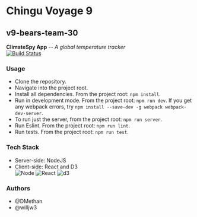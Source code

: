 # Chingu Voyage 9
## v9-bears-team-30

**ClimateSpy App** -- *A global temperature tracker*<br>
[![Build Status](https://travis-ci.org/chingu-voyages/v9-bears-team-30.svg?branch=develop)](https://travis-ci.org/chingu-voyages/v9-bears-team-30)

### Usage
- Clone the repository.
- Navigate into the project root.
- Install all dependencies. From the project root: `npm install`. 
- Run in development mode. From the project root: `npm run dev`. If you get any webpack errors, try `npm install --save-dev -g webpack webpack-dev-server`.
- To run just the server, from the project root: `npm run server`.
- Run Eslint. From the project root: `npm run lint`.
- Run tests. From the project root: `npm run test`.

### Tech Stack
- Server-side: NodeJS
- Client-side: React and D3<br>
![Node](https://dl.dropboxusercontent.com/s/gs0xk6gy6ckbohk/node.png?dl=0)
![React](https://dl.dropboxusercontent.com/s/oire3bcb8x25mez/react.png?dl=0)
![d3](https://dl.dropboxusercontent.com/s/r9qap0x5bsfjgxn/d3.png?dl=0)

### Authors
- @DMethan
- @willjw3

